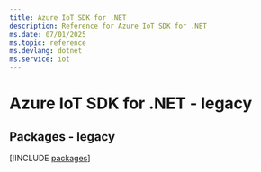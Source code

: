 ```yaml
---
title: Azure IoT SDK for .NET
description: Reference for Azure IoT SDK for .NET
ms.date: 07/01/2025
ms.topic: reference
ms.devlang: dotnet
ms.service: iot
---
```

# Azure IoT SDK for .NET - legacy
## Packages - legacy
[!INCLUDE [packages](iot-index.md)]